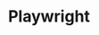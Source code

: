 ---
created: '2025-09-16T15:05:15.652262'
modified: '2025-09-17T16:14:24.447769'
ship_factor: 5
subtype: mcp-servers
tags: []
title: Playwright
type: tool
version: 1
---